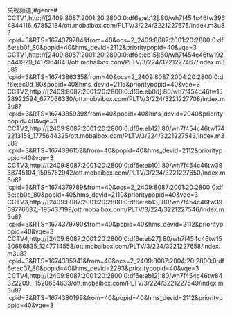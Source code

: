 央视频道,#genre#
CCTV1,http://[2409:8087:2001:20:2800:0:df6e:eb12]:80/wh7f454c46tw3964344116_67852184/ott.mobaibox.com/PLTV/3/224/3221227675/index.m3u8?icpid=3&RTS=1674379784&from=40&ocs=2_2409:8087:2001:20:2800:0:df6e:eb0f_80&popid=40&hms_devid=2112&prioritypopid=40&vqe=3
CCTV1,http://[2409:8087:2001:20:2800:0:df6e:eb15]:80/wh7f454c46tw1925441929_1417964840/ott.mobaibox.com/PLTV/3/224/3221227467/index.m3u8?icpid=3&RTS=1674386335&from=40&ocs=2_2409:8087:2004:20:2800:0:df6e:ec0d_80&popid=40&hms_devid=2115&prioritypopid=40&vqe=3
CCTV2,http://[2409:8087:2001:20:2800:0:df6e:eb0d]:80/wh7f454c46tw1528922594_677066330/ott.mobaibox.com/PLTV/3/224/3221227708/index.m3u8?icpid=3&RTS=1674385939&from=40&popid=40&hms_devid=2040&prioritypopid=40&vqe=3
CCTV2,http://[2409:8087:2001:20:2800:0:df6e:eb12]:80/wh7f454c46tw1742213158_1775644325/ott.mobaibox.com/PLTV/3/224/3221227543/index.m3u8?icpid=3&RTS=1674386152&from=40&popid=40&hms_devid=2112&prioritypopid=40&vqe=3
CCTV3,http://[2409:8087:2001:20:2800:0:df6e:eb10]:80/wh7f454c46tw3968745104_1595752942/ott.mobaibox.com/PLTV/3/224/3221227650/index.m3u8?icpid=3&RTS=1674379789&from=40&ocs=2_2409:8087:2001:20:2800:0:df6e:eb0c_80&popid=40&hms_devid=2110&prioritypopid=40&vqe=3
CCTV3,http://[2409:8087:2001:20:2800:0:df6e:eb13]:80/wh7f454c46tw3969776637_-195437199/ott.mobaibox.com/PLTV/3/224/3221227546/index.m3u8?icpid=3&RTS=1674379790&from=40&popid=40&hms_devid=2112&prioritypopid=40&vqe=3
CCTV4,http://[2409:8087:2001:20:2800:0:df6e:eb27]:80/wh7f454c46tw1530666835_1247714553/ott.mobaibox.com/PLTV/3/224/3221227658/index.m3u8?icpid=3&RTS=1674385941&from=40&ocs=2_2409:8087:2004:20:2800:0:df6e:ec07_80&popid=40&hms_devid=2293&prioritypopid=40&vqe=3
CCTV4,http://[2409:8087:2001:20:2800:0:df6e:eb12]:80/wh7f454c46tw84322209_-1520654633/ott.mobaibox.com/PLTV/3/224/3221227549/index.m3u8?icpid=3&RTS=1674380199&from=40&popid=40&hms_devid=2112&prioritypopid=40&vqe=3
